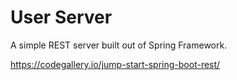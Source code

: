 <h1>User Server</h1>

A simple REST server built out of Spring Framework.

https://codegallery.io/jump-start-spring-boot-rest/
